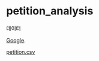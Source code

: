 # petition_analysis

데이터

	
[Google](http://www.google.co.kr).

[petition.csv](https://s3.ap-northeast-2.amazonaws.com/data10902/petition/petition.csv, "data link")
